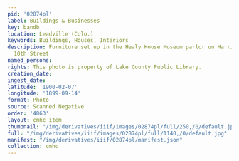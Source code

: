 ```yaml
---
pid: '02874pl'
label: Buildings & Businesses
key: bandb
location: Leadville (Colo.)
keywords: Buildings, Houses, Interiors
description: Furniture set up in the Healy House Museum parlor on Harrison and East
  10th Street
named_persons: 
rights: This photo is property of Lake County Public Library.
creation_date: 
ingest_date: 
latitude: '1900-02-07'
longitude: '1899-09-14'
format: Photo
source: Scanned Negative
order: '4863'
layout: cmhc_item
thumbnail: "/img/derivatives/iiif/images/02874pl/full/250,/0/default.jpg"
full: "/img/derivatives/iiif/images/02874pl/full/1140,/0/default.jpg"
manifest: "/img/derivatives/iiif/02874pl/manifest.json"
collection: cmhc
---
```


